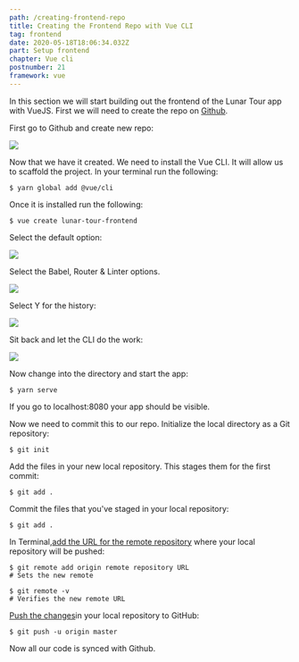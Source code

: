 ```yaml
---
path: /creating-frontend-repo
title: Creating the Frontend Repo with Vue CLI
tag: frontend
date: 2020-05-18T18:06:34.032Z
part: Setup frontend
chapter: Vue cli
postnumber: 21
framework: vue
---
```


In this section we will start building out the frontend of the Lunar Tour app with VueJS. First we will need to create the repo on [Github](https://github.com).

First go to Github and create new repo:

![](/uploads/github_step.png)

Now that we have it created. We need to install the Vue CLI. It will allow us to scaffold the project. In your terminal run the following:

```
$ yarn global add @vue/cli
```

Once it is installed run the following:

```
$ vue create lunar-tour-frontend
```

Select the default option:

![](/uploads/step_1.png)

Select the Babel, Router & Linter options.

![](/uploads/step_2.png)

Select Y for the history:

![](/uploads/step_3.png)

Sit back and let the CLI do the work:

![](/uploads/step_5.png)

Now change into the directory and start the app:

```
$ yarn serve
```

If you go to localhost:8080 your app should be visible.

Now we need to commit this to our repo. Initialize the local directory as a Git repository:

```
$ git init
```

Add the files in your new local repository. This stages them for the first commit:

```
$ git add .
```

Commit the files that you've staged in your local repository:

```
$ git add .
```

In Terminal,[add the URL for the remote repository](https://help.github.com/en/articles/adding-a-remote) where your local repository will be pushed:

```
$ git remote add origin remote repository URL
# Sets the new remote

$ git remote -v
# Verifies the new remote URL
```

[Push the changes](https://help.github.com/en/articles/pushing-commits-to-a-remote-repository)in your local repository to GitHub:

```
$ git push -u origin master
```

Now all our code is synced with Github.
